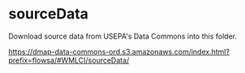 # sourceData

Download source data from USEPA's Data Commons into this folder.

https://dmap-data-commons-ord.s3.amazonaws.com/index.html?prefix=flowsa/#WMLCI/sourceData/